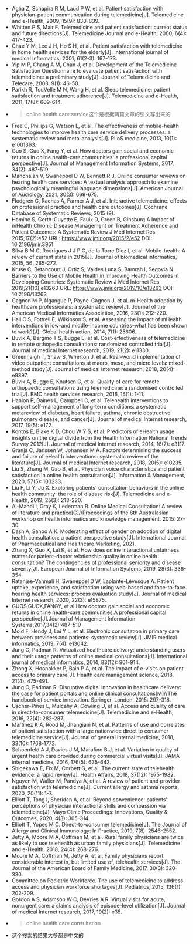 - Agha Z, Schapira R M, Laud P W, et al. Patient satisfaction with physician–patient communication during telemedicine[J]. Telemedicine and e-Health, 2009, 15(9): 830-839.
- Whitten P S, Mair F. Telemedicine and patient satisfaction: current status and future directions[J]. Telemedicine Journal and e-Health, 2000, 6(4): 417-423.
- Chae Y M, Lee J H, Ho S H, et al. Patient satisfaction with telemedicine in home health services for the elderly[J]. International journal of medical informatics, 2001, 61(2-3): 167-173.
- Yip M P, Chang A M, Chan J, et al. Development of the Telemedicine Satisfaction Questionnaire to evaluate patient satisfaction with telemedicine: a preliminary study[J]. Journal of Telemedicine and Telecare, 2003, 9(1): 46-50.
- Parikh R, TouVelle M N, Wang H, et al. Sleep telemedicine: patient satisfaction and treatment adherence[J]. Telemedicine and e-Health, 2011, 17(8): 609-614.
-
  >online health care service这个是根据两篇文章的引文写出来的
- Free C, Phillips G, Watson L, et al. The effectiveness of mobile-health technologies to improve health care service delivery processes: a systematic review and meta-analysis[J]. PLoS medicine, 2013, 10(1): e1001363.
- Guo S, Guo X, Fang Y, et al. How doctors gain social and economic returns in online health-care communities: a professional capital perspective[J]. Journal of Management Information Systems, 2017, 34(2): 487-519.
- Manchaiah V, Swanepoel D W, Bennett R J. Online consumer reviews on hearing health care services: A textual analysis approach to examine psychologically meaningful language dimensions[J]. American Journal of Audiology, 2021, 30(3): 669-675.
- Flodgren G, Rachas A, Farmer A J, et al. Interactive telemedicine: effects on professional practice and health care outcomes[J]. Cochrane Database of Systematic Reviews, 2015 (9).
- Hamine S, Gerth-Guyette E, Faulx D, Green B, Ginsburg A
  Impact of mHealth Chronic Disease Management on Treatment Adherence and Patient Outcomes: A Systematic Review
  J Med Internet Res 2015;17(2):e52
  URL: https://www.jmir.org/2015/2/e52
  DOI: 10.2196/jmir.3951
- Silva B M C, Rodrigues J J P C, de la Torre Díez I, et al. Mobile-health: A review of current state in 2015[J]. Journal of biomedical informatics, 2015, 56: 265-272.
- Kruse C, Betancourt J, Ortiz S, Valdes Luna S, Bamrah I, Segovia N
  Barriers to the Use of Mobile Health in Improving Health Outcomes in Developing Countries: Systematic Review
  J Med Internet Res 2019;21(10):e13263
  URL: https://www.jmir.org/2019/10/e13263
  DOI: 10.2196/13263
- Gagnon M P, Ngangue P, Payne-Gagnon J, et al. m-Health adoption by healthcare professionals: a systematic review[J]. Journal of the American Medical Informatics Association, 2016, 23(1): 212-220.
- Hall C S, Fottrell E, Wilkinson S, et al. Assessing the impact of mHealth interventions in low-and middle-income countries–what has been shown to work?[J]. Global health action, 2014, 7(1): 25606.
- Buvik A, Bergmo T S, Bugge E, et al. Cost-effectiveness of telemedicine in remote orthopedic consultations: randomized controlled trial[J]. Journal of medical Internet research, 2019, 21(2): e11330.
- Greenhalgh T, Shaw S, Wherton J, et al. Real-world implementation of video outpatient consultations at macro, meso, and micro levels: mixed-method study[J]. Journal of medical Internet research, 2018, 20(4): e9897.
- Buvik A, Bugge E, Knutsen G, et al. Quality of care for remote orthopaedic consultations using telemedicine: a randomised controlled trial[J]. BMC health services research, 2016, 16(1): 1-11.
- Hanlon P, Daines L, Campbell C, et al. Telehealth interventions to support self-management of long-term conditions: a systematic metareview of diabetes, heart failure, asthma, chronic obstructive pulmonary disease, and cancer[J]. Journal of medical Internet research, 2017, 19(5): e172.
- Kontos E, Blake K D, Chou W Y S, et al. Predictors of eHealth usage: insights on the digital divide from the Health Information National Trends Survey 2012[J]. Journal of medical Internet research, 2014, 16(7): e3117.
- Granja C, Janssen W, Johansen M A. Factors determining the success and failure of eHealth interventions: systematic review of the literature[J]. Journal of medical Internet research, 2018, 20(5): e10235.
- Liu S, Zhang M, Gao B, et al. Physician voice characteristics and patient satisfaction in online health consultation[J]. Information & Management, 2020, 57(5): 103233.
- Liu F, Li Y, Ju X. Exploring patients' consultation behaviors in the online health community: the role of disease risk[J]. Telemedicine and e-Health, 2019, 25(3): 213-220.
- Al-Mahdi I, Gray K, Lederman R. Online Medical Consultation: A review of literature and practice[C]//Proceedings of the 8th Australasian workshop on health informatics and knowledge management. 2015: 27-30.
- Dash A, Sahoo A K. Moderating effect of gender on adoption of digital health consultation: a patient perspective study[J]. International Journal of Pharmaceutical and Healthcare Marketing, 2021.
- Zhang X, Guo X, Lai K, et al. How does online interactional unfairness matter for patient–doctor relationship quality in online health consultation? The contingencies of professional seniority and disease severity[J]. European Journal of Information Systems, 2019, 28(3): 336-354.
- Ratanjee-Vanmali H, Swanepoel D W, Laplante-Lévesque A. Patient uptake, experience, and satisfaction using web-based and face-to-face hearing health services: process evaluation study[J]. Journal of medical Internet research, 2020, 22(3): e15875.
- GUOS,GUOX,FANGY, et al.How doctors gain social and economic returns in online health-care communities:A professional capital perspective[J].Journal of Management Information Systems,2017,34(2):487-519
- Mold F, Hendy J, Lai Y L, et al. Electronic consultation in primary care between providers and patients: systematic review[J]. JMIR medical informatics, 2019, 7(4): e13042.
- Jung C, Padman R. Virtualized healthcare delivery: understanding users and their usage patterns of online medical consultations[J]. International journal of medical informatics, 2014, 83(12): 901-914.
- Zhong X, Hoonakker P, Bain P A, et al. The impact of e-visits on patient access to primary care[J]. Health care management science, 2018, 21(4): 475-491.
- Jung C, Padman R. Disruptive digital innovation in healthcare delivery: the case for patient portals and online clinical consultations[M]//The handbook of service innovation. Springer, London, 2015: 297-318.
- Uscher-Pines L, Mulcahy A, Cowling D, et al. Access and quality of care in direct-to-consumer telemedicine[J]. Telemedicine and e-Health, 2016, 22(4): 282-287.
- Martinez K A, Rood M, Jhangiani N, et al. Patterns of use and correlates of patient satisfaction with a large nationwide direct to consumer telemedicine service[J]. Journal of general internal medicine, 2018, 33(10): 1768-1773.
- Schoenfeld A J, Davies J M, Marafino B J, et al. Variation in quality of urgent health care provided during commercial virtual visits[J]. JAMA internal medicine, 2016, 176(5): 635-642.
- Shigekawa E, Fix M, Corbett G, et al. The current state of telehealth evidence: a rapid review[J]. Health Affairs, 2018, 37(12): 1975-1982.
- Nguyen M, Waller M, Pandya A, et al. A review of patient and provider satisfaction with telemedicine[J]. Current allergy and asthma reports, 2020, 20(11): 1-7.
- Elliott T, Tong I, Sheridan A, et al. Beyond convenience: patients’ perceptions of physician interactional skills and compassion via telemedicine[J]. Mayo Clinic Proceedings: Innovations, Quality & Outcomes, 2020, 4(3): 305-314.
- Elliott T, Yopes M C. Direct-to-consumer telemedicine[J]. The Journal of Allergy and Clinical Immunology: In Practice, 2019, 7(8): 2546-2552.
- Jetty A, Moore M A, Coffman M, et al. Rural family physicians are twice as likely to use telehealth as urban family physicians[J]. Telemedicine and e-Health, 2018, 24(4): 268-276.
- Moore M A, Coffman M, Jetty A, et al. Family physicians report considerable interest in, but limited use of, telehealth services[J]. The Journal of the American Board of Family Medicine, 2017, 30(3): 320-330.
- Committee on Pediatric Workforce. The use of telemedicine to address access and physician workforce shortages[J]. Pediatrics, 2015, 136(1): 202-209.
- Gordon A S, Adamson W C, DeVries A R. Virtual visits for acute, nonurgent care: a claims analysis of episode-level utilization[J]. Journal of medical Internet research, 2017, 19(2): e35.
-
  >online health care consultation
- 这个搜索的结果大多都是中文的